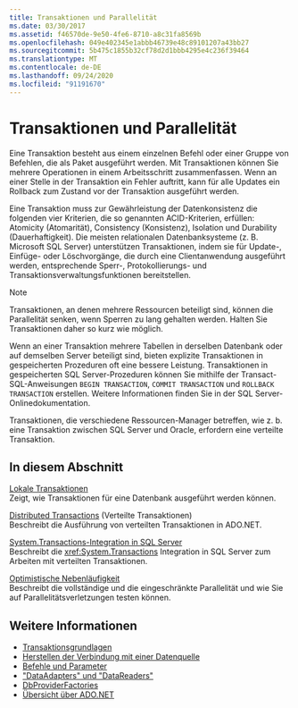 ```yaml
---
title: Transaktionen und Parallelität
ms.date: 03/30/2017
ms.assetid: f46570de-9e50-4fe6-8710-a8c31fa8569b
ms.openlocfilehash: 049e402345e1abbb46739e48c89101207a43bb27
ms.sourcegitcommit: 5b475c1855b32cf78d2d1bbb4295e4c236f39464
ms.translationtype: MT
ms.contentlocale: de-DE
ms.lasthandoff: 09/24/2020
ms.locfileid: "91191670"
---
```

# <a name="transactions-and-concurrency"></a>Transaktionen und Parallelität

Eine Transaktion besteht aus einem einzelnen Befehl oder einer Gruppe von Befehlen, die als Paket ausgeführt werden. Mit Transaktionen können Sie mehrere Operationen in einem Arbeitsschritt zusammenfassen. Wenn an einer Stelle in der Transaktion ein Fehler auftritt, kann für alle Updates ein Rollback zum Zustand vor der Transaktion ausgeführt werden.  
  
 Eine Transaktion muss zur Gewährleistung der Datenkonsistenz die folgenden vier Kriterien, die so genannten ACID-Kriterien, erfüllen: Atomicity (Atomarität), Consistency (Konsistenz), Isolation und Durability (Dauerhaftigkeit). Die meisten relationalen Datenbanksysteme (z. B. Microsoft SQL Server) unterstützen Transaktionen, indem sie für Update-, Einfüge- oder Löschvorgänge, die durch eine Clientanwendung ausgeführt werden, entsprechende Sperr-, Protokollierungs- und Transaktionsverwaltungsfunktionen bereitstellen.  
  
> [!NOTE]
> Transaktionen, an denen mehrere Ressourcen beteiligt sind, können die Parallelität senken, wenn Sperren zu lang gehalten werden. Halten Sie Transaktionen daher so kurz wie möglich.  
  
 Wenn an einer Transaktion mehrere Tabellen in derselben Datenbank oder auf demselben Server beteiligt sind, bieten explizite Transaktionen in gespeicherten Prozeduren oft eine bessere Leistung. Transaktionen in gespeicherten SQL Server-Prozeduren können Sie mithilfe der Transact-SQL-Anweisungen `BEGIN TRANSACTION`, `COMMIT TRANSACTION` und `ROLLBACK TRANSACTION` erstellen. Weitere Informationen finden Sie in der SQL Server-Onlinedokumentation.  
  
 Transaktionen, die verschiedene Ressourcen-Manager betreffen, wie z. b. eine Transaktion zwischen SQL Server und Oracle, erfordern eine verteilte Transaktion.  
  
## <a name="in-this-section"></a>In diesem Abschnitt  

 [Lokale Transaktionen](local-transactions.md)  
 Zeigt, wie Transaktionen für eine Datenbank ausgeführt werden können.  
  
 [Distributed Transactions](distributed-transactions.md) (Verteilte Transaktionen)  
 Beschreibt die Ausführung von verteilten Transaktionen in ADO.NET.  
  
 [System.Transactions-Integration in SQL Server](system-transactions-integration-with-sql-server.md)  
 Beschreibt die <xref:System.Transactions> Integration in SQL Server zum Arbeiten mit verteilten Transaktionen.  
  
 [Optimistische Nebenläufigkeit](optimistic-concurrency.md)  
 Beschreibt die vollständige und die eingeschränkte Parallelität und wie Sie auf Parallelitätsverletzungen testen können.  
  
## <a name="see-also"></a>Weitere Informationen

- [Transaktionsgrundlagen](../transactions/transaction-fundamentals.md)
- [Herstellen der Verbindung mit einer Datenquelle](connecting-to-a-data-source.md)
- [Befehle und Parameter](commands-and-parameters.md)
- ["DataAdapters" und "DataReaders"](dataadapters-and-datareaders.md)
- [DbProviderFactories](dbproviderfactories.md)
- [Übersicht über ADO.NET](ado-net-overview.md)
